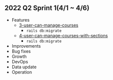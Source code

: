 ## 2022 Q2 Sprint 1(4/1 ~ 4/6)
- Features
  - [3-user-can-manage-courses](https://trello.com/c/NRBBYXNJ)
    - `rails db:migrate`
  - [4-user-can-manage-courses-with-sections](https://trello.com/c/GOKlj5sG)
    - `rails db:migrate`
- Improvements
- Bug fixes
- Growth
- DevOps
- Data update
- Operation
